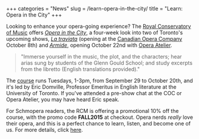 +++
categories = "News"
slug = /learn-opera-in-the-city/
title = "Learn: Opera in the City"
+++

Looking to enhance your opera-going experience? The [Royal Conservatory of Music](/scene/companies/royal-conservatory-of-music/) offers [*Opera in the City*](https://ca.apm.activecommunities.com/theroyalconservatory/Activity_Search/1514), a four-week look into two of Toronto's upcoming shows, [*La traviata*](http://www.coc.ca/PerformancesAndTickets/1516Season/LaTraviata.aspx) (opening at the [Canadian Opera Company](/scene/companies/canadian-opera-company/) October 8th) and [*Armide*](http://operaatelier.com/season/15-16-season/), opening October 22nd with [Opera Atelier](/scene/companies/opera-atelier/).

>"Immerse yourself in the music, the plot, and the characters; hear arias sung by students of the Glenn Gould School; and study excerpts from the libretto (English translations provided)."

The [course](https://ca.apm.activecommunities.com/theroyalconservatory/Activity_Search/1514) runs Tuesdays, 1-3pm, from September 29 to October 20th, and it's led by Eric Domville, Professor Emeritus in English literature at the University of Toronto. If you've attended a pre-show chat at the COC or Opera Atelier, you may have heard Eric speak.

For Schmopera readers, the RCM is offering a promotional 10% off the course, with the promo code **FALL2015** at checkout. Opera nerds *really* love their opera, and this is a perfect chance to learn, listen, and become one of us. For more details, click [here](https://ca.apm.activecommunities.com/theroyalconservatory/Activity_Search/1514).
